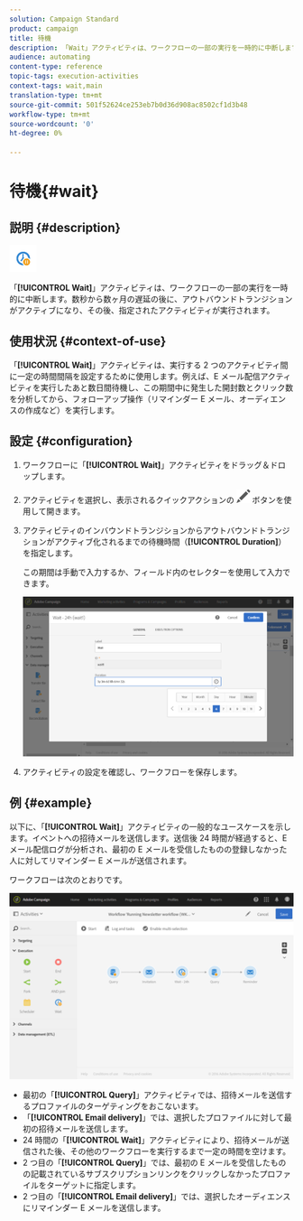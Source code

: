 ```yaml
---
solution: Campaign Standard
product: campaign
title: 待機
description: 「Wait」アクティビティは、ワークフローの一部の実行を一時的に中断します。
audience: automating
content-type: reference
topic-tags: execution-activities
context-tags: wait,main
translation-type: tm+mt
source-git-commit: 501f52624ce253eb7b0d36d908ac8502cf1d3b48
workflow-type: tm+mt
source-wordcount: '0'
ht-degree: 0%

---
```



# 待機{#wait}

## 説明 {#description}

![](assets/wait.png)

「**[!UICONTROL Wait]**」アクティビティは、ワークフローの一部の実行を一時的に中断します。数秒から数ヶ月の遅延の後に、アウトバウンドトランジションがアクティブになり、その後、指定されたアクティビティが実行されます。

## 使用状況 {#context-of-use}

「**[!UICONTROL Wait]**」アクティビティは、実行する 2 つのアクティビティ間に一定の時間間隔を設定するために使用します。例えば、E メール配信アクティビティを実行したあと数日間待機し、この期間中に発生した開封数とクリック数を分析してから、フォローアップ操作（リマインダー E メール、オーディエンスの作成など）を実行します。

## 設定 {#configuration}

1. ワークフローに「**[!UICONTROL Wait]**」アクティビティをドラッグ＆ドロップします。
1. アクティビティを選択し、表示されるクイックアクションの ![](assets/edit_darkgrey-24px.png) ボタンを使用して開きます。
1. アクティビティのインバウンドトランジションからアウトバウンドトランジションがアクティブ化されるまでの待機時間（**[!UICONTROL Duration]**）を指定します。

   この期間は手動で入力するか、フィールド内のセレクターを使用して入力できます。

   ![](assets/wait_duration.png)

1. アクティビティの設定を確認し、ワークフローを保存します。

## 例 {#example}

以下に、「**[!UICONTROL Wait]**」アクティビティの一般的なユースケースを示します。イベントへの招待メールを送信します。送信後 24 時間が経過すると、E メール配信ログが分析され、最初の E メールを受信したものの登録しなかった人に対してリマインダー E メールが送信されます。

ワークフローは次のとおりです。

![](assets/wait_example_workflow.png)

* 最初の「**[!UICONTROL Query]**」アクティビティでは、招待メールを送信するプロファイルのターゲティングをおこないます。
* 「**[!UICONTROL Email delivery]**」では、選択したプロファイルに対して最初の招待メールを送信します。
* 24 時間の「**[!UICONTROL Wait]**」アクティビティにより、招待メールが送信された後、その他のワークフローを実行するまで一定の時間を空けます。
* 2 つ目の「**[!UICONTROL Query]**」では、最初の E メールを受信したものの記載されているサブスクリプションリンクをクリックしなかったプロファイルをターゲットに指定します。
* 2 つ目の「**[!UICONTROL Email delivery]**」では、選択したオーディエンスにリマインダー E メールを送信します。


